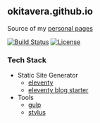 ## okitavera.github.io

Source of my [personal pages](https://okitavera.github.io)

[![Build Status](https://travis-ci.com/okitavera/okitavera.github.io.svg?branch=eleventy)](https://travis-ci.com/okitavera/okitavera.github.io)
[![License](https://img.shields.io/badge/license-MIT-blue.svg)](LICENSE)


### Tech Stack
* Static Site Generator
  * [eleventy](https://github.com/11ty/eleventy)
  * [eleventy blog starter](https://github.com/11ty/eleventy-base-blog)
* Tools
  * [gulp](https://gulpjs.com/)
  * [stylus](https://stylus-lang.com/)
